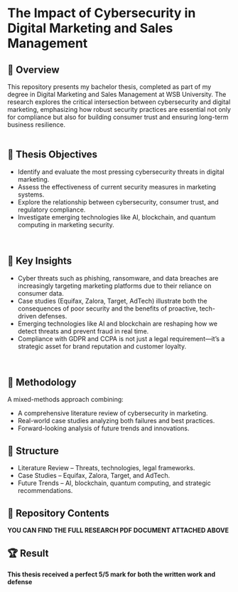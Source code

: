 # The Impact of Cybersecurity in Digital Marketing and Sales Management

<h2>📌 Overview</h2>
This repository presents my bachelor thesis, completed as part of my degree in Digital Marketing and Sales Management at WSB University. The research explores the critical intersection between cybersecurity and digital marketing, emphasizing how robust security practices are essential not only for compliance but also for building consumer trust and ensuring long-term business resilience.<br />
<br />

<h2>🎯 Thesis Objectives</h2>

- Identify and evaluate the most pressing cybersecurity threats in digital marketing.<br />
- Assess the effectiveness of current security measures in marketing systems.<br />
- Explore the relationship between cybersecurity, consumer trust, and regulatory compliance.<br />
- Investigate emerging technologies like AI, blockchain, and quantum computing in marketing security.<br />
<br />

<h2>🧠 Key Insights</h2>

- Cyber threats such as phishing, ransomware, and data breaches are increasingly targeting marketing platforms due to their reliance on consumer data.
- Case studies (Equifax, Zalora, Target, AdTech) illustrate both the consequences of poor security and the benefits of proactive, tech-driven defenses.
- Emerging technologies like AI and blockchain are reshaping how we detect threats and prevent fraud in real time.
- Compliance with GDPR and CCPA is not just a legal requirement—it’s a strategic asset for brand reputation and customer loyalty.
<br />

<h2>🧪 Methodology</h2>

A mixed-methods approach combining:

- A comprehensive literature review of cybersecurity in marketing.
- Real-world case studies analyzing both failures and best practices.
- Forward-looking analysis of future trends and innovations.

<h2>📘 Structure</h2>

- Literature Review – Threats, technologies, legal frameworks.
- Case Studies – Equifax, Zalora, Target, and AdTech.
- Future Trends – AI, blockchain, quantum computing, and strategic recommendations.

<h2>📁 Repository Contents</h2>

**YOU CAN FIND THE FULL RESEARCH PDF DOCUMENT ATTACHED ABOVE**

<h2>🏆 Result</h2>

**This thesis received a perfect 5/5 mark for both the written work and defense**














<br />
<br />

</p>

<!--
 ```diff
- text in red
+ text in green
! text in orange
# text in gray
@@ text in purple (and bold)@@
```
--!>
